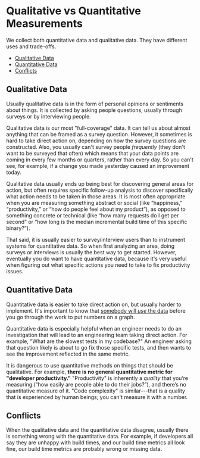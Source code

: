 # Qualitative vs Quantitative Measurements

We collect both quantitative data and qualitative data. They have different uses
and trade-offs.

- [Qualitative Data](#qualitative-data)
- [Quantitative Data](#quantitative-data)
- [Conflicts](#conflicts)

## Qualitative Data

Usually qualitative data is in the form of personal opinions or sentiments about
things. It is collected by asking people questions, usually through surveys or
by interviewing people.

Qualitative data is our most "full-coverage" data. It can tell us about almost
anything that can be framed as a survey question. However, it sometimes is hard
to take direct action on, depending on how the survey questions are constructed.
Also, you usually can't survey people _frequently_ (they don't want to be
surveyed that often) which means that your data points are coming in every few
months or quarters, rather than every day. So you can't see, for example, if a
change you made yesterday caused an improvement today.

Qualitative data usually ends up being best for discovering general areas for
action, but often requires specific follow-up analysis to discover specifically
what action needs to be taken in those areas.  It is most often appropriate when
you are measuring something abstract or social (like “happiness,”
“productivity,” or “how do people feel about my product”), as opposed to
something concrete or technical (like “how many requests do I get per second” or
“how long is the median incremental build time of this specific binary?”).

That said, it is usually easier to survey/interview users than to instrument
systems for quantitative data. So when first analyzing an area, doing surveys or
interviews is usually the best way to get started. However, eventually you do
want to have quantitative data, because it's very useful when figuring out what
specific actions you need to take to fix productivity issues.

## Quantitative Data

Quantitative data is easier to take direct action on, but usually harder to
implement. It's important to know that [somebody will _use_ the
data](driving-decisions.md) before you go through the work to put numbers on a
graph.

Quantitative data is especially helpful when an engineer needs to do an
investigation that will lead to an engineering team taking direct action. For
example, "What are the slowest tests in my codebase?" An engineer asking that
question likely is about to go fix those specific tests, and then wants to see
the improvement reflected in the same metric.

It is dangerous to use quantitative methods on things that should be
qualitative. For example, **there is no general quantitative metric for
"developer productivity."**  "Productivity" is inherently a _quality_ that
you’re measuring (“how easily are people able to do their jobs?”), and there’s
no quantitative measure of it. "Code complexity" is similar---that is a quality
that is experienced by human beings; you can't measure it with a number.

## Conflicts

When the qualitative data and the quantitative data disagree, usually there is
something wrong with the quantitative data. For example, if developers all say
they are unhappy with build times, and our build time metrics all look fine, our
build time metrics are probably wrong or missing data.